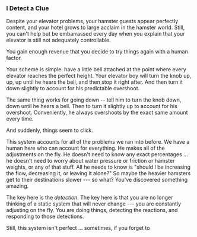 ### I Detect a Clue

Despite your elevator problems, your hamster guests appear perfectly content,
and your hotel grows to large acclaim in the hamster world.  Still, you can't
help but be embarrassed every day when you explain that your elevator is still
not adequately controllable.

You gain enough revenue that you decide to try things again with a human
factor.

Your scheme is simple: have a little bell attached at the point where every
elevator reaches the perfect height.  Your elevator boy will turn the knob up,
up, up until he hears the bell, and then stop it right after.  And then turn
it down slightly to account for his predictable overshoot.

The same thing works for going down -- tell him to turn the knob down, down
until he hears a bell.  Then to turn it slightly up to account for his
overshoot.  Conveniently, he always overshoots by the exact same amount every
time.

And suddenly, things seem to click.

This system accounts for all of the problems we ran into before.  We have a
human here who can account for everything.  He makes all of the adjustments on
the fly.  He doesn't need to know any exact percentages ... he doesn't need to
worry about water pressure or friction or hamster weights, or any of that
stuff.  All he needs to know is "should I be increasing the flow, decreasing
it, or leaving it alone?"  So maybe the heavier hamsters get to their
destinations slower --- so what?  You've discovered something amazing.

The key here is the *detection*.  The key here is that you are no longer
thinking of a static system that will never change --- you are constantly
adjusting on the fly.  You are doing things, detecting the reactions, and
responding to those detections.

Still, this system isn't perfect ... sometimes, if you forget to





